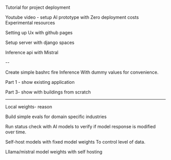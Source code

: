 
Tutorial for project deployment 

Youtube video  - setup AI prototype with Zero deployment costs Experimental resources 


Setting up Ux with github pages

Setup server with django spaces 


Inference api with Mistral 

  
-- 

Create simple bashrc fire Inference 
With dummy values for convenience. 


Part 1 - show existing application 

Part 3- show with buildings from scratch

---

Local weights-  reason

Build simple evals for domain specific industries

Run status check with AI models to verify if model response is modified over time.


Self-host models with fixed model weights 
To control level of data. 

Lllama/mistral model weights with self hosting

